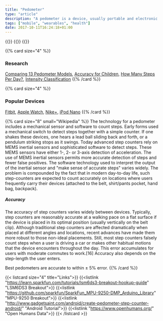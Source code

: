 ```yaml
---
title: "Pedometer"
type: "article"
description: "A pedometer is a device, usually portable and electronic or electromechanical, that counts each step a person takes by detecting the motion of the person's hands or hips."
tags: ["mobile", "wearables", "health"]
date: 2017-10-11T16:24:18+01:00
---
```


{{<card size="4" small="Wikipedia" style="info">}}
{{<description>}}
{{</card>}}

{{% card size="4" %}}
### Research
[Comparing 13 Pedometer Models](http://rubytec.eu/downloads/yamax/f-2004-m.pdf), [Accuracy for Children](http://europepmc.org/abstract/med/15741852), [How Many Steps Per Day?](https://www.ncbi.nlm.nih.gov/pubmed/14715035), [Intensity Classification](https://www.researchgate.net/post/How_to_classify_pedometer_counts_into_light_moderate_and_vigorous_physical_activity)
{{% /card %}}

{{% card size="4" %}}
### Popular Devices
[Fitbit](https://www.fitbit.com/uk/home), [Apple Watch](https://en.wikipedia.org/wiki/Apple_Watch), [Nike+](https://en.wikipedia.org/wiki/Nike%2B), [iPod Nano](https://en.wikipedia.org/wiki/IPod_Nano)
{{% /card %}}

{{% card size="8" small="Wikipedia" %}}
The technology for a pedometer includes a mechanical sensor and software to count steps. Early forms used a mechanical switch to detect steps together with a simple counter. If one shakes these devices, one hears a lead ball sliding back and forth, or a pendulum striking stops as it swings. Today advanced step counters rely on MEMS inertial sensors and sophisticated software to detect steps. These MEMS sensors have either 1-, 2- or 3-axis detection of acceleration. The use of MEMS inertial sensors permits more accurate detection of steps and fewer false positives. The software technology used to interpret the output of the inertial sensor and "make sense of accurate steps" varies widely. The problem is compounded by the fact that in modern day-to-day life, such step-counters are expected to count accurately on locations where users frequently carry their devices (attached to the belt, shirt/pants pocket, hand bag, backpack).

##### Accuracy
The accuracy of step counters varies widely between devices. Typically, step counters are reasonably accurate at a walking pace on a flat surface if the device is placed in its optimal position (usually vertically on the belt clip). Although traditional step counters are affected dramatically when placed at different angles and locations, recent advances have made them more robust to those non-ideal placements. Still, most step counters falsely count steps when a user is driving a car or makes other habitual motions that the device encounters throughout the day. This error accumulates for users with moderate commutes to work.[16] Accuracy also depends on the step-length the user enters.

Best pedometers are accurate to within ± 5% error.
{{% /card %}}

{{< listcard size="4" title="Links">}}
    {{<listlink "https://learn.sparkfun.com/tutorials/lsm6ds3-breakout-hookup-guide" "LSM6DS3 Breakout">}}
    {{<listlink "https://github.com/sparkfun/SparkFun_MPU-9250-DMP_Arduino_Library" "MPU-9250 Breakout">}}
    {{<listlink "http://www.gadgetsaint.com/android/create-pedometer-step-counter-android/" "Android Tutorial">}}
    {{<listlink "https://www.openhumans.org/" "Open Humans Data">}}
{{< /listcard >}}
